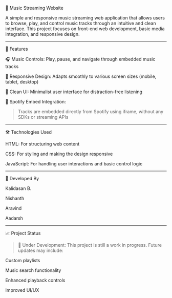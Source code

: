 🎵 Music Streaming Website

A simple and responsive music streaming web application that allows users to browse, play, and control music tracks through an intuitive and clean interface. This project focuses on front-end web development, basic media integration, and responsive design.


---

🚀 Features

🎧 Music Controls: Play, pause, and navigate through embedded music tracks

📱 Responsive Design: Adapts smoothly to various screen sizes (mobile, tablet, desktop)

🎨 Clean UI: Minimalist user interface for distraction-free listening

🔗 Spotify Embed Integration:

> Tracks are embedded directly from Spotify using iframe, without any SDKs or streaming APIs





---

🛠️ Technologies Used

HTML: For structuring web content

CSS: For styling and making the design responsive

JavaScript: For handling user interactions and basic control logic



---

👥 Developed By

Kalidasan B.

Nishanth

Aravind

Aadarsh



---

📈 Project Status

> 🚧 Under Development:
This project is still a work in progress. Future updates may include:

Custom playlists

Music search functionality

Enhanced playback controls

Improved UI/UX
